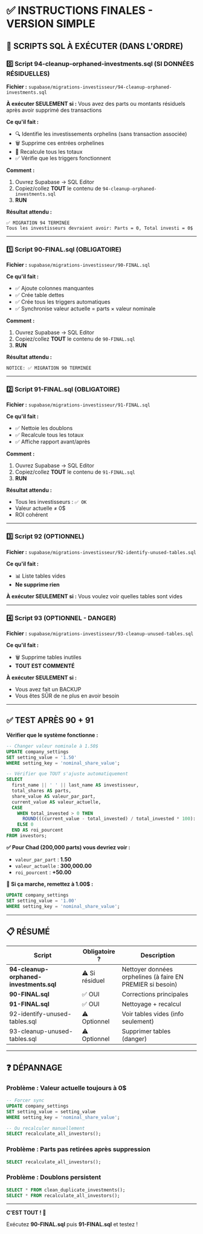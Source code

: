 # ✅ INSTRUCTIONS FINALES - VERSION SIMPLE

## 🎯 SCRIPTS SQL À EXÉCUTER (DANS L'ORDRE)

### 0️⃣ Script 94-cleanup-orphaned-investments.sql (SI DONNÉES RÉSIDUELLES)

**Fichier :** `supabase/migrations-investisseur/94-cleanup-orphaned-investments.sql`

**À exécuter SEULEMENT si :** Vous avez des parts ou montants résiduels après avoir supprimé des transactions

**Ce qu'il fait :**
- 🔍 Identifie les investissements orphelins (sans transaction associée)
- 🗑️ Supprime ces entrées orphelines
- 🔄 Recalcule tous les totaux
- ✅ Vérifie que les triggers fonctionnent

**Comment :**
1. Ouvrez Supabase → SQL Editor
2. Copiez/collez **TOUT** le contenu de `94-cleanup-orphaned-investments.sql`
3. **RUN**

**Résultat attendu :**
```
✅ MIGRATION 94 TERMINÉE
Tous les investisseurs devraient avoir: Parts = 0, Total investi = 0$
```

---

### 1️⃣ Script 90-FINAL.sql (OBLIGATOIRE)

**Fichier :** `supabase/migrations-investisseur/90-FINAL.sql`

**Ce qu'il fait :**
- ✅ Ajoute colonnes manquantes
- ✅ Crée table dettes
- ✅ Crée tous les triggers automatiques
- ✅ Synchronise valeur actuelle = parts × valeur nominale

**Comment :**
1. Ouvrez Supabase → SQL Editor
2. Copiez/collez **TOUT** le contenu de `90-FINAL.sql`
3. **RUN**

**Résultat attendu :**
```
NOTICE: ✅ MIGRATION 90 TERMINÉE
```

---

### 2️⃣ Script 91-FINAL.sql (OBLIGATOIRE)

**Fichier :** `supabase/migrations-investisseur/91-FINAL.sql`

**Ce qu'il fait :**
- ✅ Nettoie les doublons
- ✅ Recalcule tous les totaux
- ✅ Affiche rapport avant/après

**Comment :**
1. Ouvrez Supabase → SQL Editor
2. Copiez/collez **TOUT** le contenu de `91-FINAL.sql`
3. **RUN**

**Résultat attendu :**
- Tous les investisseurs : `✅ OK`
- Valeur actuelle ≠ 0$
- ROI cohérent

---

### 3️⃣ Script 92 (OPTIONNEL)

**Fichier :** `supabase/migrations-investisseur/92-identify-unused-tables.sql`

**Ce qu'il fait :**
- 📊 Liste tables vides
- **Ne supprime rien**

**À exécuter SEULEMENT si :** Vous voulez voir quelles tables sont vides

---

### 4️⃣ Script 93 (OPTIONNEL - DANGER)

**Fichier :** `supabase/migrations-investisseur/93-cleanup-unused-tables.sql`

**Ce qu'il fait :**
- 🗑️ Supprime tables inutiles
- **TOUT EST COMMENTÉ**

**À exécuter SEULEMENT si :**
- Vous avez fait un BACKUP
- Vous êtes SÛR de ne plus en avoir besoin

---

## ✅ TEST APRÈS 90 + 91

**Vérifier que le système fonctionne :**

```sql
-- Changer valeur nominale à 1.50$
UPDATE company_settings
SET setting_value = '1.50'
WHERE setting_key = 'nominal_share_value';

-- Vérifier que TOUT s'ajuste automatiquement
SELECT
  first_name || ' ' || last_name AS investisseur,
  total_shares AS parts,
  share_value AS valeur_par_part,
  current_value AS valeur_actuelle,
  CASE
    WHEN total_invested > 0 THEN
      ROUND(((current_value - total_invested) / total_invested * 100)::numeric, 2)
    ELSE 0
  END AS roi_pourcent
FROM investors;
```

**✅ Pour Chad (200,000 parts) vous devriez voir :**
- `valeur_par_part` : **1.50**
- `valeur_actuelle` : **300,000.00**
- `roi_pourcent` : **+50.00**

**🎉 Si ça marche, remettez à 1.00$ :**

```sql
UPDATE company_settings
SET setting_value = '1.00'
WHERE setting_key = 'nominal_share_value';
```

---

## 📋 RÉSUMÉ

| Script | Obligatoire ? | Description |
|--------|--------------|-------------|
| **94-cleanup-orphaned-investments.sql** | ⚠️ Si résiduel | Nettoyer données orphelines (à faire EN PREMIER si besoin) |
| **90-FINAL.sql** | ✅ OUI | Corrections principales |
| **91-FINAL.sql** | ✅ OUI | Nettoyage + recalcul |
| 92-identify-unused-tables.sql | ⚠️ Optionnel | Voir tables vides (info seulement) |
| 93-cleanup-unused-tables.sql | ⚠️ Optionnel | Supprimer tables (danger) |

---

## ❓ DÉPANNAGE

### Problème : Valeur actuelle toujours à 0$

```sql
-- Forcer sync
UPDATE company_settings
SET setting_value = setting_value
WHERE setting_key = 'nominal_share_value';

-- Ou recalculer manuellement
SELECT recalculate_all_investors();
```

### Problème : Parts pas retirées après suppression

```sql
SELECT recalculate_all_investors();
```

### Problème : Doublons persistent

```sql
SELECT * FROM clean_duplicate_investments();
SELECT * FROM recalculate_all_investors();
```

---

**C'EST TOUT ! 🚀**

Exécutez **90-FINAL.sql** puis **91-FINAL.sql** et testez !

